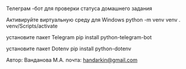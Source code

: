Телеграм -бот для проверки статуса домашнего задания


Активируйте виртуальную среду для Windows
python -m venv venv
. venv/Scripts/activate

установите пакет Telegram
pip install python-telegram-bot

установите пакет Dotenv
pip install python-dotenv

Автор: Ванданова М.А. 
почта: handarkin@gmail.com